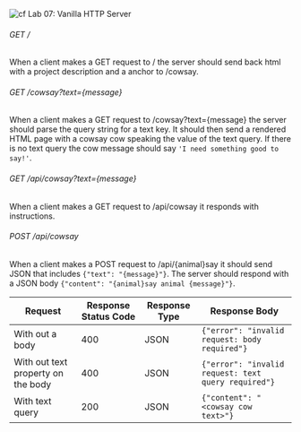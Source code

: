 ![cf](https://i.imgur.com/7v5ASc8.png) Lab 07: Vanilla HTTP Server

###### GET /
When a client makes a GET request to / the server should send back html with a project description and a anchor to /cowsay.

###### GET /cowsay?text={message}
When a client makes a GET request to /cowsay?text={message} the server should parse the query string for a text key. It should then send a rendered HTML page with a cowsay cow speaking the value of the text query. If there is no text query the cow message should say `'I need something good to say!'`.


###### GET /api/cowsay?text={message}
When a client makes a GET request to /api/cowsay it responds with instructions.

###### POST /api/cowsay
When a client makes a POST request to /api/{animal}say it should send JSON that includes `{"text": "{message}"}`. The server should respond with a JSON body `{"content": "{animal}say animal {message}"}`.

| Request | Response Status Code | Response Type | Response Body |
| -- | -- | -- | -- |
| With out a body | 400 | JSON | `{"error": "invalid request: body required"}` |
| With out text property on the body | 400 | JSON | `{"error": "invalid request: text query required"}` |
| With text query | 200 | JSON | `{"content": "<cowsay cow text>"}` |

